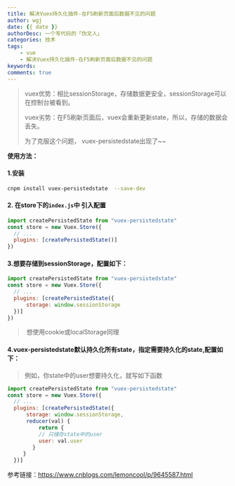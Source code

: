 ```yaml
---
title: 解决Vuex持久化插件-在F5刷新页面后数据不见的问题
author: wgj
date: {{ date }}
authorDesc: 一个写代码的「伪文人」
categories: 技术
tags:
    - vue
    - 解决Vuex持久化插件-在F5刷新页面后数据不见的问题
keywords:
comments: true 
---
```



> vuex优势：相比sessionStorage，存储数据更安全，sessionStorage可以在控制台被看到。
>
> vuex劣势：在F5刷新页面后，vuex会重新更新state，所以，存储的数据会丢失。
>
> 为了克服这个问题， vuex-persistedstate出现了~~
<!-- more -->
**使用方法：** 

#### 1.安装

````bash
cnpm install vuex-persistedstate  --save-dev
````

#### 2. 在store下的`index.js`中 引入配置

````js
import createPersistedState from "vuex-persistedstate"
const store = new Vuex.Store({
  // ...
  plugins: [createPersistedState()]
})
````

#### 3.想要存储到sessionStorage，配置如下：

```js
import createPersistedState from "vuex-persistedstate"
const store = new Vuex.Store({
  // ...
  plugins: [createPersistedState({
      storage: window.sessionStorage
  })]
})
```

>  想使用cookie或localStorage同理

#### 4.vuex-persistedstate默认持久化所有state，指定需要持久化的state,配置如下：

> 例如，你state中的user想要持久化，就写如下函数

```js
import createPersistedState from "vuex-persistedstate"
const store = new Vuex.Store({
  // ...
  plugins: [createPersistedState({
      storage: window.sessionStorage,
      reducer(val) {
          return {
          // 只储存state中的user
          user: val.user
        }
     }
  })]
```

参考链接：<https://www.cnblogs.com/lemoncool/p/9645587.html> 